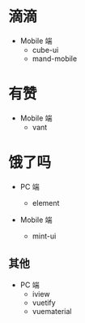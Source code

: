 # 滴滴

- Mobile 端
    * cube-ui
    * mand-mobile

# 有赞

- Mobile 端
    * vant

# 饿了吗

- PC 端
    * element

- Mobile 端
    * mint-ui


## 其他

- PC 端
    * iview
    * vuetify
    * vuematerial


